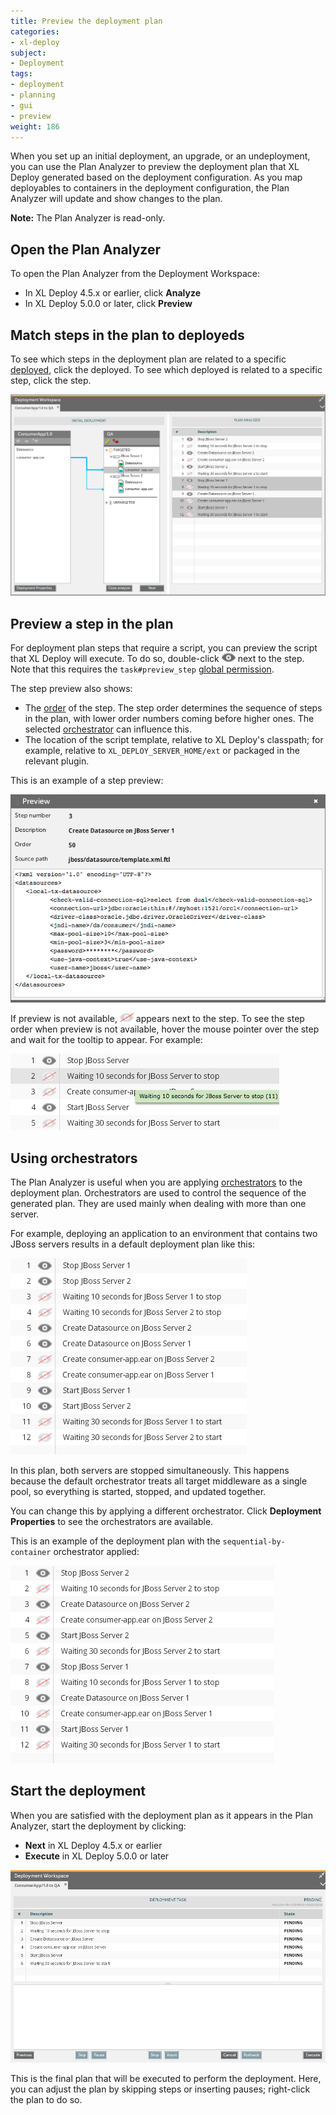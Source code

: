 ```yaml
---
title: Preview the deployment plan
categories:
- xl-deploy
subject:
- Deployment
tags:
- deployment
- planning
- gui
- preview
weight: 186
---
```


When you set up an initial deployment, an upgrade, or an undeployment, you can use the Plan Analyzer to preview the deployment plan that XL Deploy generated based on the deployment configuration. As you map deployables to containers in the deployment configuration, the Plan Analyzer will update and show changes to the plan.

**Note:** The Plan Analyzer is read-only.

## Open the Plan Analyzer

To open the Plan Analyzer from the Deployment Workspace:

* In XL Deploy 4.5.x or earlier, click **Analyze**
* In XL Deploy 5.0.0 or later, click **Preview**

## Match steps in the plan to deployeds

To see which steps in the deployment plan are related to a specific [deployed](/xl-deploy/concept/understanding-deployables-and-deployeds.html), click the deployed. To see which deployed is related to a specific step, click the step.

![Highlighted deployed and steps in Plan Analyzer](images/planalyzer-clickondeployed.png)

## Preview a step in the plan

For deployment plan steps that require a script, you can preview the script that XL Deploy will execute. To do so, double-click ![Step preview button](/images/button_step_preview.png) next to the step. Note that this requires the `task#preview_step` [global permission](/xl-deploy/concept/roles-and-permissions-in-xl-deploy.html#global-permissions).

The step preview also shows:

* The [order](/xl-deploy/concept/steps-and-steplists-in-xl-deploy.html#steplist) of the step. The step order determines the sequence of steps in the plan, with lower order numbers coming before higher ones. The selected [orchestrator](/xl-deploy/concept/types-of-orchestrators-in-xl-deploy.html) can influence this.
 * The location of the script template, relative to XL Deploy's classpath; for example, relative to `XL_DEPLOY_SERVER_HOME/ext` or packaged in the relevant plugin.

This is an example of a step preview:

![Sample Plan Analyzer step preview](images/planalyzer-datasource.png)

If preview is not available, ![Step preview unavailable](/images/button_step_preview_unavailable.png) appears next to the step. To see the step order when preview is not available, hover the mouse pointer over the step and wait for the tooltip to appear. For example:

![Sample Plan Analyzer step tooltip](images/planalyzer-tooltip.png)

## Using orchestrators

The Plan Analyzer is useful when you are applying [orchestrators](/xl-deploy/concept/types-of-orchestrators-in-xl-deploy.html) to the deployment plan. Orchestrators are used to control the sequence of the generated plan. They are used mainly when dealing with more than one server.

For example, deploying an application to an environment that contains two JBoss servers results in a default deployment plan like this:

![Sample deployment plan with default orchestrator](images/planalyzer-twoservers.png)

In this plan, both servers are stopped simultaneously. This happens because the default orchestrator treats all target middleware as a single pool, so everything is started, stopped, and updated together.

You can change this by applying a different orchestrator. Click **Deployment Properties** to see the orchestrators are available.

This is an example of the deployment plan with the `sequential-by-container` orchestrator applied:

![image](images/planalyzer-onebyone.png)

## Start the deployment

When you are satisfied with the deployment plan as it appears in the Plan Analyzer, start the deployment by clicking:

* **Next** in XL Deploy 4.5.x or earlier
* **Execute** in XL Deploy 5.0.0 or later

![image](images/planalyzer-deploy.png)

This is the final plan that will be executed to perform the deployment. Here, you can adjust the plan by skipping steps or inserting pauses; right-click the plan to do so.

